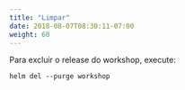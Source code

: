 ```yaml
---
title: "Limpar"
date: 2018-08-07T08:30:11-07:00
weight: 60
---
```


Para excluir o release do workshop, execute:

```
helm del --purge workshop
```
